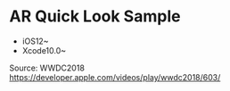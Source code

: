 # AR Quick Look Sample

* iOS12~
* Xcode10.0~

Source: WWDC2018  
https://developer.apple.com/videos/play/wwdc2018/603/
